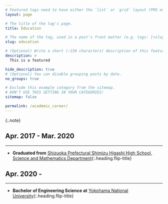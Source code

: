```yaml
---
# Featured tags need to have either the `list` or `grid` layout (PRO only).
layout: page

# The title of the tag's page.
title: Education

# The name of the tag, used in a post's front matter (e.g. tags: [<slug>]).
slug: education

# (Optional) Write a short (~150 characters) description of this featured tag.
description: >
  This is a featured 

hide_description: true
# (Optional) You can disable grouping posts by date.
no_groups: true

# Exclude this example category from the sitemap.
# DON'T USE THIS SETTING IN YOUR CATEGORIES!
sitemap: false

permalink: /academic_career/
---
```



{:.note}

## Apr. 2017 - Mar. 2020
----------------------------------------------------------------
* **Graduated from** [Shizuoka Prefectural Shimizu Higashi High School, Science and Mathematics Department]{:.heading.flip-title} 

## Apr. 2020 - 
----------------------------------------------------------------
* **Bachelor of Engineering Science at** [Yokohama National University]{:.heading.flip-title} 

[Shizuoka Prefectural Shimizu Higashi High School, Science and Mathematics Department]: http://www.edu.pref.shizuoka.jp/shimizuhigashi-h/home.nsf/IndexFormView?OpenView
[Yokohama National University]: https://www.ynu.ac.jp/english/

